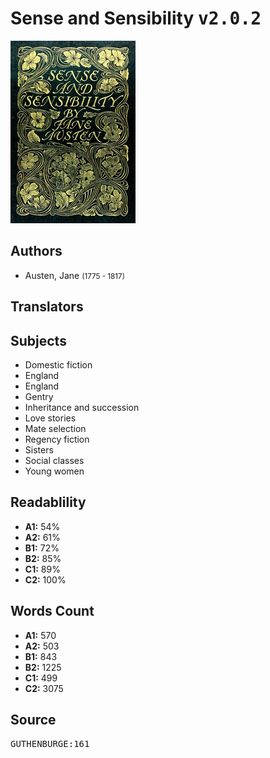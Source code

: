 # Sense and Sensibility <kbd>v2.0.2</kbd>

![](./cover.medium.jpg "")

## Authors


 - Austen, Jane <small>(1775 - 1817)</small>

## Translators



## Subjects


 - Domestic fiction
 - England
 - England
 - Gentry
 - Inheritance and succession
 - Love stories
 - Mate selection
 - Regency fiction
 - Sisters
 - Social classes
 - Young women

## Readablility


 - **A1:** 54%
 - **A2:** 61%
 - **B1:** 72%
 - **B2:** 85%
 - **C1:** 89%
 - **C2:** 100%

## Words Count


 - **A1:** 570
 - **A2:** 503
 - **B1:** 843
 - **B2:** 1225
 - **C1:** 499
 - **C2:** 3075

## Source


<kbd>GUTHENBURGE:161</kbd>

